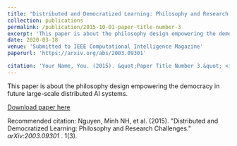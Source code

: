 ```yaml
---
title: "Distributed and Democratized Learning: Philosophy and Research Challenges"
collection: publications
permalink: /publication/2015-10-01-paper-title-number-3
excerpt: 'This paper is about the philosophy design empowering the democracy in future large-scale distributed AI systems.'
date: 2020-03-18
venue: 'Submitted to IEEE Computational Intelligence Magazine'
paperurl: 'https://arxiv.org/abs/2003.09301'

citation: 'Your Name, You. (2015). &quot;Paper Title Number 3.&quot; <i>Journal 1</i>. 1(3).'
---
```

This paper is about the philosophy design empowering the democracy in future large-scale distributed AI systems.

[Download paper here](https://arxiv.org/abs/2003.09301)

Recommended citation: Nguyen, Minh NH, et al. (2015). "Distributed and Democratized Learning: Philosophy and Research Challenges." <i>arXiv:2003.09301 </i>. 1(3).
